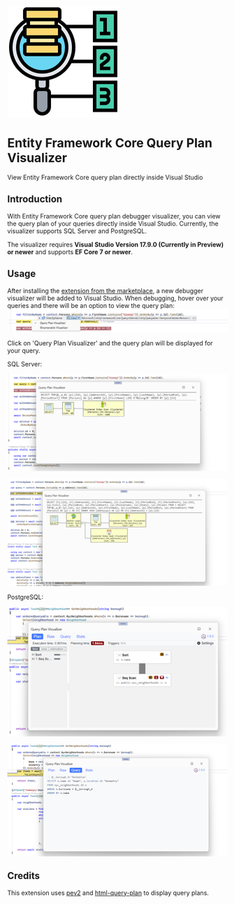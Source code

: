 ![EFCore.Visualizer](doc/IconMedium.png "EFCore.Visualizer")

# Entity Framework Core Query Plan Visualizer

View Entity Framework Core query plan directly inside Visual Studio

## Introduction

With Entity Framework Core query plan debugger visualizer, you can view the query plan of your queries directly inside Visual Studio. Currently, the visualizer supports SQL Server and PostgreSQL.

The visualizer requires **Visual Studio Version 17.9.0 (Currently in Preview) or newer** and supports **EF Core 7 or newer**.

## Usage

After installing the [extension from the marketplace](https://marketplace.visualstudio.com/items?itemName=GiorgiDalakishvili.EFCoreVisualizer), a new debugger visualizer will be added to Visual Studio. When debugging, hover over your queries and there will be an option to view the query plan:
![VariableVisualizer](doc/VariableVisualizer.png)

Click on 'Query Plan Visualizer' and the query plan will be displayed for your query.

SQL Server:

![Sql Server Plan](doc/SqlPlan1.png)

![Sql Server Plan](doc/SqlPlan2.png)

PostgreSQL:

![PostgreSQL Plan](doc/PostgreSQLPlan2.png)

![PostgreSQL Plan](doc/PostgreSQLPlan1.png)

## Credits

This extension uses [pev2](https://github.com/dalibo/pev2/) and [html-query-plan](https://github.com/JustinPealing/html-query-plan) to display query plans.
